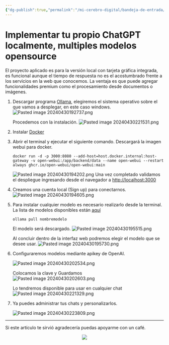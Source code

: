 ```yaml
---
{"dg-publish":true,"permalink":"/mi-cerebro-digital/bandeja-de-entrada/202404301924/","tags":["Zettelkasten","Ollama","GPT","OpenAI","Llama3","Meta"]}
---
```


# Implementar tu propio ChatGPT localmente, multiples modelos opensource

El proyecto aplicado es para la versión local con tarjeta gráfica integrada, es funcional aunque el tiempo de respuesta no es el acostumbrado frente a los servicios en la web que conocemos. La ventaja es que puede agregar funcionalidades premium como el procesamiento desde documentos o imágenes.

1. Descargar programa [Ollama](https://ollama.com/download), elegiremos el sistema operativo sobre el que vamos a desplegar, en este caso windows.
	![Pasted image 20240430192737.png](/img/user/Mi%20Cerebro%20Digital/%F0%9F%93%A9Bandeja%20de%20Entrada/%F0%9F%93%8EAnexos/Pasted%20image%2020240430192737.png)

	Procedemos con la instalación.
	![Pasted image 20240430221531.png](/img/user/Mi%20Cerebro%20Digital/%F0%9F%93%A9Bandeja%20de%20Entrada/%F0%9F%93%8EAnexos/Pasted%20image%2020240430221531.png)

2. Instalar [Docker](https://www.docker.com/products/docker-desktop/)
3. Abrir el terminal y ejecutar el siguiente comando. Descargará la imagen webui para docker.
	
	```
	docker run -d -p 3000:8080 --add-host=host.docker.internal:host-gateway -v open-webui:/app/backend/data --name open-webui --restart always ghcr.io/open-webui/open-webui:main
	```
	
	![Pasted image 20240430194202.png](/img/user/Mi%20Cerebro%20Digital/%F0%9F%93%A9Bandeja%20de%20Entrada/%F0%9F%93%8EAnexos/Pasted%20image%2020240430194202.png)
	Una vez completado validamos el despliegue ingresando desde el navegador a [http://localhost:3000](http://localhost:3000)

4. Creamos una cuenta local (Sign up) para conectarnos.
	![Pasted image 20240430194605.png](/img/user/Mi%20Cerebro%20Digital/%F0%9F%93%A9Bandeja%20de%20Entrada/%F0%9F%93%8EAnexos/Pasted%20image%2020240430194605.png)

5. Para instalar cualquier modelo es necesario realizarlo desde la terminal. La lista de modelos disponibles están [aquí](https://ollama.com/library) 
	
	```
	ollama pull nombremodelo
	```
	
	El modelo será descargado.
	![Pasted image 20240430195515.png](/img/user/Mi%20Cerebro%20Digital/%F0%9F%93%A9Bandeja%20de%20Entrada/%F0%9F%93%8EAnexos/Pasted%20image%2020240430195515.png)
	
	Al concluir dentro de la interfaz web podremos elegir el modelo que se desee usar.
	![Pasted image 20240430195730.png](/img/user/Mi%20Cerebro%20Digital/%F0%9F%93%A9Bandeja%20de%20Entrada/%F0%9F%93%8EAnexos/Pasted%20image%2020240430195730.png)

6.  Configuraremos modelos mediante apikey de OpenAI.

	![Pasted image 20240430202534.png](/img/user/Mi%20Cerebro%20Digital/%F0%9F%93%A9Bandeja%20de%20Entrada/%F0%9F%93%8EAnexos/Pasted%20image%2020240430202534.png)
	
	Colocamos la clave y Guardamos
	![Pasted image 20240430202603.png](/img/user/Mi%20Cerebro%20Digital/%F0%9F%93%A9Bandeja%20de%20Entrada/%F0%9F%93%8EAnexos/Pasted%20image%2020240430202603.png)
	
	Lo tendremos disponible para usar en cualquier chat
	![Pasted image 20240430221329.png](/img/user/Mi%20Cerebro%20Digital/%F0%9F%93%A9Bandeja%20de%20Entrada/%F0%9F%93%8EAnexos/Pasted%20image%2020240430221329.png)

7. Ya puedes administrar tus chats y personalizarlos.

	![Pasted image 20240430223809.png](/img/user/Mi%20Cerebro%20Digital/%F0%9F%93%A9Bandeja%20de%20Entrada/%F0%9F%93%8EAnexos/Pasted%20image%2020240430223809.png)

---
Si este artículo te sirvió agradecería puedas apoyarme con un café.

<div style="display: flex; justify-content: center; cursor:pointer;">
<a href="https://www.buymeacoffee.com/brian162006"><img src="https://img.buymeacoffee.com/button-api/?text=Invitame un café&emoji=&slug=brian162006&button_colour=FFDD00&font_colour=000000&font_family=Lato&outline_colour=000000&coffee_colour=ffffff" /></a></div>